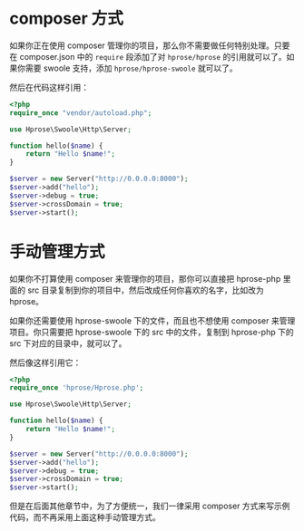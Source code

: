 # composer 方式

如果你正在使用 composer 管理你的项目，那么你不需要做任何特别处理。只要在 composer.json 中的 `require` 段添加了对 `hprose/hprose` 的引用就可以了。如果你需要 swoole 支持，添加 `hprose/hprose-swoole` 就可以了。

然后在代码这样引用：

```php
<?php
require_once "vendor/autoload.php";

use Hprose\Swoole\Http\Server;

function hello($name) {
    return "Hello $name!";
}

$server = new Server("http://0.0.0.0:8000");
$server->add("hello");
$server->debug = true;
$server->crossDomain = true;
$server->start();
```

# 手动管理方式

如果你不打算使用 composer 来管理你的项目，那你可以直接把 hprose-php 里面的 src 目录复制到你的项目中，然后改成任何你喜欢的名字，比如改为 hprose。

如果你还需要使用 hprose-swoole 下的文件，而且也不想使用 composer 来管理项目。你只需要把 hprose-swoole 下的 src 中的文件，复制到 hprose-php 下的 src 下对应的目录中，就可以了。

然后像这样引用它：

```php
<?php
require_once 'hprose/Hprose.php';

use Hprose\Swoole\Http\Server;

function hello($name) {
    return "Hello $name!";
}

$server = new Server("http://0.0.0.0:8000");
$server->add("hello");
$server->debug = true;
$server->crossDomain = true;
$server->start();
```

但是在后面其他章节中，为了方便统一，我们一律采用 composer 方式来写示例代码，而不再采用上面这种手动管理方式。